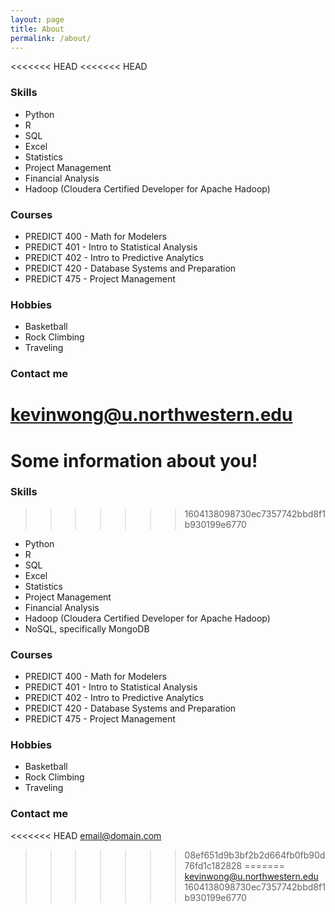 ```yaml
---
layout: page
title: About
permalink: /about/
---
```


<<<<<<< HEAD
<<<<<<< HEAD
### Skills

* Python
* R
* SQL
* Excel
* Statistics
* Project Management
* Financial Analysis
* Hadoop (Cloudera Certified Developer for Apache Hadoop)

### Courses

* PREDICT 400 - Math for Modelers
* PREDICT 401 - Intro to Statistical Analysis
* PREDICT 402 - Intro to Predictive Analytics
* PREDICT 420 - Database Systems and Preparation
* PREDICT 475 - Project Management

### Hobbies

* Basketball
* Rock Climbing
* Traveling

### Contact me

[kevinwong@u.northwestern.edu](mailto:kevinwong@u.northwestern.edu)
=======
Some information about you!
=======
### Skills
>>>>>>> 1604138098730ec7357742bbd8f1b930199e6770

* Python
* R
* SQL
* Excel
* Statistics
* Project Management
* Financial Analysis
* Hadoop (Cloudera Certified Developer for Apache Hadoop)
* NoSQL, specifically MongoDB

### Courses

* PREDICT 400 - Math for Modelers
* PREDICT 401 - Intro to Statistical Analysis
* PREDICT 402 - Intro to Predictive Analytics
* PREDICT 420 - Database Systems and Preparation
* PREDICT 475 - Project Management

### Hobbies

* Basketball
* Rock Climbing
* Traveling

### Contact me

<<<<<<< HEAD
[email@domain.com](mailto:email@domain.com)
>>>>>>> 08ef651d9b3bf2b2d664fb0fb90d76fd1c182828
=======
[kevinwong@u.northwestern.edu](mailto:kevinwong@u.northwestern.edu)
>>>>>>> 1604138098730ec7357742bbd8f1b930199e6770

